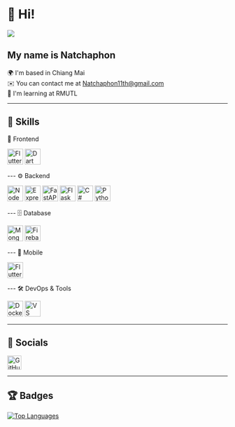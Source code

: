 # 👋 Hi!  
![](https://user-images.githubusercontent.com/18350557/176309783-0785949b-9127-417c-8b55-ab5a4333674e.gif)

## My name is Natchaphon  
🌍 I'm based in Chiang Mai  
✉️ You can contact me at [Natchaphon11th@gmail.com](mailto:Natchaphon11th@gmail.com)  
🧠 I'm learning at RMUTL  

---

## 🚀 Skills  
🎨 Frontend
<p align="left"> <a href="https://flutter.dev/" target="_blank"><img src="https://raw.githubusercontent.com/danielcranney/readme-generator/main/public/icons/skills/flutter-colored.svg" width="36" height="36" alt="Flutter" /></a> <a href="https://dart.dev/" target="_blank"><img src="https://raw.githubusercontent.com/danielcranney/readme-generator/main/public/icons/skills/dart-colored.svg" width="36" height="36" alt="Dart" /></a> </p>
---
⚙️ Backend
<p align="left"> <a href="https://nodejs.org/en/" target="_blank"><img src="https://raw.githubusercontent.com/danielcranney/readme-generator/main/public/icons/skills/nodejs-colored.svg" width="36" height="36" alt="NodeJS" /></a> <a href="https://expressjs.com/" target="_blank"><img src="https://raw.githubusercontent.com/danielcranney/readme-generator/main/public/icons/skills/express-colored.svg" width="36" height="36" alt="Express" /></a> <a href="https://fastapi.tiangolo.com/" target="_blank"><img src="https://raw.githubusercontent.com/danielcranney/readme-generator/main/public/icons/skills/fastapi-colored.svg" width="36" height="36" alt="FastAPI" /></a> <a href="https://flask.palletsprojects.com/" target="_blank"><img src="https://raw.githubusercontent.com/danielcranney/readme-generator/main/public/icons/skills/flask-colored.svg" width="36" height="36" alt="Flask" /></a> <a href="https://docs.microsoft.com/en-us/dotnet/csharp/" target="_blank"><img src="https://raw.githubusercontent.com/danielcranney/readme-generator/main/public/icons/skills/csharp-colored.svg" width="36" height="36" alt="C#" /></a> <a href="https://www.python.org/" target="_blank"><img src="https://raw.githubusercontent.com/danielcranney/readme-generator/main/public/icons/skills/python-colored.svg" width="36" height="36" alt="Python" /></a> </p>
---
🗄️ Database
<p align="left"> <a href="https://www.mongodb.com/" target="_blank"><img src="https://raw.githubusercontent.com/danielcranney/readme-generator/main/public/icons/skills/mongodb-colored.svg" width="36" height="36" alt="MongoDB" /></a> <a href="https://firebase.google.com/" target="_blank"><img src="https://raw.githubusercontent.com/danielcranney/readme-generator/main/public/icons/skills/firebase-colored.svg" width="36" height="36" alt="Firebase" /></a> </p>
---
📱 Mobile
<p align="left"> <a href="https://flutter.dev/" target="_blank"><img src="https://raw.githubusercontent.com/danielcranney/readme-generator/main/public/icons/skills/flutter-colored.svg" width="36" height="36" alt="Flutter" /></a> </p>
---
🛠 DevOps & Tools
<p align="left"> <a href="https://www.docker.com/" target="_blank"><img src="https://raw.githubusercontent.com/danielcranney/readme-generator/main/public/icons/skills/docker-colored.svg" width="36" height="36" alt="Docker" /></a> <a href="https://code.visualstudio.com/" target="_blank"><img src="https://raw.githubusercontent.com/danielcranney/readme-generator/main/public/icons/skills/visualstudiocode.svg" width="36" height="36" alt="VS Code" /></a> </p>

---

## 📱 Socials  

<p align="left"> 
<a href="https://github.com/pammytv2" target="_blank"> 
<img src="https://raw.githubusercontent.com/danielcranney/readme-generator/main/public/icons/socials/github.svg" width="32" height="32" alt="GitHub" /> 
  
</a> 
</p>

---

## 🏆 Badges  

<a href="https://github.com/pammytv2">
  <img src="https://github-readme-stats.vercel.app/api/top-langs/?username=pammytv2&langs_count=10&title_color=ffffff&text_color=14b8a6&icon_color=0f172a&bg_color=1c1917&hide_border=true&locale=en&custom_title=Top%20Languages" alt="Top Languages" />
</a>
